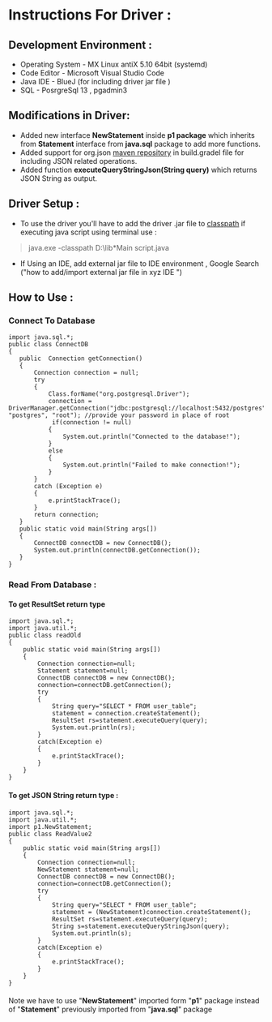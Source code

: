 # Instructions For Driver :

## Development Environment :

 -  Operating System - MX Linux antiX 5.10 64bit (systemd)
 - Code Editor - Microsoft Visual Studio Code
 - Java IDE - BlueJ (for including driver jar file )
 - SQL - PosrgreSql 13 , pgadmin3
## Modifications in Driver:
 - Added new interface **NewStatement** inside **p1 package** which inherits from **Statement** interface from **java.sql** package to add more functions.
 - Added support for org.json [maven repository](https://mvnrepository.com/artifact/org.json/json) in build.gradel file for including JSON related operations.
 - Added function **executeQueryStringJson(String query)** which returns JSON String as output.
## Driver Setup :
- To  use the driver you'll have to add the driver .jar file to [classpath](https://www.geeksforgeeks.org/how-to-add-jar-file-to-classpath-in-java/)  if executing java script using terminal use :
>java.exe -classpath D:\lib\*Main script.java
- If Using an IDE, add external jar file to IDE environment , Google Search ("how to add/import external jar file in xyz IDE ")
 ## How to Use :
 ### Connect To Database 
 ```
 import java.sql.*;
public class ConnectDB 
{
    public  Connection getConnection() 
    {
        Connection connection = null;
        try 
        {
            Class.forName("org.postgresql.Driver");
            connection = DriverManager.getConnection("jdbc:postgresql://localhost:5432/postgres", "postgres", "root"); //provide your password in place of root
	         if(connection != null)
            {
                System.out.println("Connected to the database!");
            }
            else
            {
                System.out.println("Failed to make connection!");
            }
        }
        catch (Exception e) 
        {
            e.printStackTrace();
        }
        return connection;
    } 
    public static void main(String args[])
    {
        ConnectDB connectDB = new ConnectDB();
        System.out.println(connectDB.getConnection());
    }
}
```

### Read From Database :
#### To get ResultSet return type
```
import java.sql.*;
import java.util.*;
public class readOld
{
    public static void main(String args[])
    {
        Connection connection=null;
        Statement statement=null;
        ConnectDB connectDB = new ConnectDB();
        connection=connectDB.getConnection();
        try
        {
            String query="SELECT * FROM user_table";
            statement = connection.createStatement();
            ResultSet rs=statement.executeQuery(query);
            System.out.println(rs);
        }
        catch(Exception e)
        {
            e.printStackTrace();
        }
    }
}
```
#### To get JSON String return type :
```
import java.sql.*;
import java.util.*;
import p1.NewStatement;
public class ReadValue2
{
    public static void main(String args[])
    {
        Connection connection=null;
        NewStatement statement=null;
        ConnectDB connectDB = new ConnectDB();
        connection=connectDB.getConnection();
        try
        {
            String query="SELECT * FROM user_table";
            statement = (NewStatement)connection.createStatement();
            ResultSet rs=statement.executeQuery(query);   
            String s=statement.executeQueryStringJson(query);
            System.out.println(s);
        }
        catch(Exception e)
        {
            e.printStackTrace();
        }
    }
}
```
####
Note we have to use "**NewStatement**" imported form "**p1**" package instead of "**Statement**" previously imported from "**java.sql**" package
